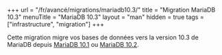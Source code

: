 +++
url = "/fr/avancé/migrations/mariadb10.3/"
title = "Migration MariaDB 10.3"
menuTitle = "MariaDB 10.3"
layout = "man"
hidden = true
tags = ["infrastructure", "migration"]
+++

Cette migration migre vos bases de données vers la version 10.3 de MariaDB depuis [MariaDB 10.1](https://mariadb.com/kb/en/library/upgrading-from-mariadb-101-to-mariadb-102/) ou [MariaDB 10.2](https://mariadb.com/kb/en/library/upgrading-from-mariadb-102-to-mariadb-103/).
